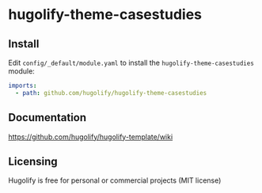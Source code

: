 # hugolify-theme-casestudies

## Install

Edit `config/_default/module.yaml` to install the `hugolify-theme-casestudies` module:

```yml
imports:
  - path: github.com/hugolify/hugolify-theme-casestudies
```

## Documentation

https://github.com/hugolify/hugolify-template/wiki

## Licensing

Hugolify is free for personal or commercial projects (MIT license)
